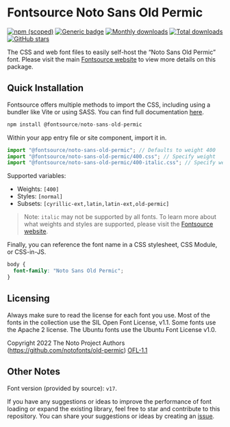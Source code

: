 # Fontsource Noto Sans Old Permic

[![npm (scoped)](https://img.shields.io/npm/v/@fontsource/noto-sans-old-permic?color=brightgreen)](https://www.npmjs.com/package/@fontsource/noto-sans-old-permic) [![Generic badge](https://img.shields.io/badge/fontsource-passing-brightgreen)](https://github.com/fontsource/fontsource) [![Monthly downloads](https://badgen.net/npm/dm/@fontsource/noto-sans-old-permic)](https://github.com/fontsource/fontsource) [![Total downloads](https://badgen.net/npm/dt/@fontsource/noto-sans-old-permic)](https://github.com/fontsource/fontsource) [![GitHub stars](https://img.shields.io/github/stars/fontsource/fontsource.svg?style=social&label=Star)](https://github.com/fontsource/fontsource/stargazers)

The CSS and web font files to easily self-host the “Noto Sans Old Permic” font. Please visit the main [Fontsource website](https://fontsource.org/fonts/noto-sans-old-permic) to view more details on this package.

## Quick Installation

Fontsource offers multiple methods to import the CSS, including using a bundler like Vite or using SASS. You can find full documentation [here](https://fontsource.org/docs/getting-started/introduction).

```javascript
npm install @fontsource/noto-sans-old-permic
```

Within your app entry file or site component, import it in.

```javascript
import "@fontsource/noto-sans-old-permic"; // Defaults to weight 400
import "@fontsource/noto-sans-old-permic/400.css"; // Specify weight
import "@fontsource/noto-sans-old-permic/400-italic.css"; // Specify weight and style
```

Supported variables:
- Weights: `[400]`
- Styles: `[normal]`
- Subsets: `[cyrillic-ext,latin,latin-ext,old-permic]`

> Note: `italic` may not be supported by all fonts. To learn more about what weights and styles are supported, please visit the [Fontsource website](https://fontsource.org/fonts/noto-sans-old-permic).

Finally, you can reference the font name in a CSS stylesheet, CSS Module, or CSS-in-JS.

```css
body {
  font-family: "Noto Sans Old Permic";
}
```

## Licensing
Always make sure to read the license for each font you use. Most of the fonts in the collection use the SIL Open Font License, v1.1. Some fonts use the Apache 2 license. The Ubuntu fonts use the Ubuntu Font License v1.0.

Copyright 2022 The Noto Project Authors (https://github.com/notofonts/old-permic)
[OFL-1.1](http://scripts.sil.org/OFL)

## Other Notes
Font version (provided by source): `v17`.

If you have any suggestions or ideas to improve the performance of font loading or expand the existing library, feel free to star and contribute to this repository. You can share your suggestions or ideas by creating an [issue](https://github.com/fontsource/fontsource/issues).